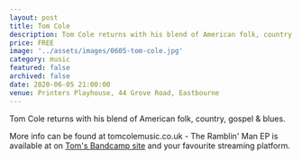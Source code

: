 ```yaml
---
layout: post
title: Tom Cole
description: Tom Cole returns with his blend of American folk, country, gospel & blues.
price: FREE
image: '../assets/images/0605-tom-cole.jpg'
category: music
featured: false
archived: false
date: 2020-06-05 21:00:00
venue: Printers Playhouse, 44 Grove Road, Eastbourne
---
```


Tom Cole returns with his blend of American folk, country, gospel & blues.

More info can be found at tomcolemusic.co.uk - The Ramblin' Man EP is available at on [Tom's Bandcamp site](https://tomcole.bandcamp.com/album/ramblin-man) and your favourite streaming platform.
